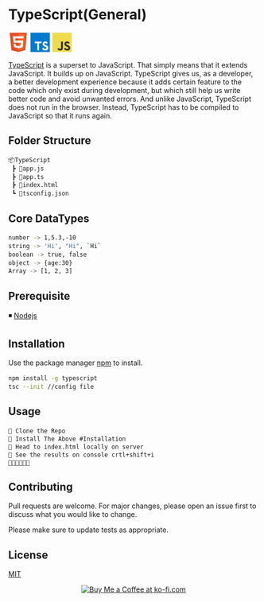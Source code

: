 # TypeScript(General)
<p>  
<img src="https://github.com/devicons/devicon/blob/master/icons/html5/html5-original.svg" alt="html5" width="40" height="40"/>
<img src="https://github.com/devicons/devicon/blob/master/icons/typescript/typescript-original.svg" alt="typescript" width="40" height="40"/>
<img src="https://github.com/devicons/devicon/blob/master/icons/javascript/javascript-original.svg" alt="javascript" width="40" height="40"/>
</p> 

[TypeScript](https://www.typescriptlang.org/) is a superset to JavaScript. That simply means that it extends JavaScript. It builds up on JavaScript. TypeScript gives us, as a developer, a better development experience because it adds certain feature to the code which only exist during development, but which still help us write better code and avoid unwanted errors. And unlike JavaScript, TypeScript does not run in the browser. Instead, TypeScript has to be compiled to JavaScript so that it runs again.

## Folder Structure
```bash
📦TypeScript
 ┣ 📜app.js
 ┣ 📜app.ts
 ┣ 📜index.html
 ┗ 📜tsconfig.json
```

## Core DataTypes
```bash
number -> 1,5.3,-10
string -> 'Hi', "Hi", `Hi`
boolean -> true, false
object -> {age:30}
Array -> [1, 2, 3]
```

## Prerequisite
◾ [Nodejs](https://nodejs.org/en/download/)

## Installation

Use the package manager [npm](https://www.npmjs.com/) to install.

```bash
npm install -g typescript
tsc --init //config file
```

## Usage

```
🔹 Clone the Repo
🔹 Install The Above #Installation
🔹 Head to index.html locally on server
🔹 See the results on console crtl+shift+i
🔹🔹🔹🔹🔹🔹
```

## Contributing
Pull requests are welcome. For major changes, please open an issue first to discuss what you would like to change.

Please make sure to update tests as appropriate.

## License
[MIT](https://choosealicense.com/licenses/mit/)

<p align="center">
<a href='https://ko-fi.com/C0C12CBIQ' target='_blank'><img height='36' style='border:0px;height:36px;' src='https://cdn.ko-fi.com/cdn/kofi3.png?v=5' border='5' alt='Buy Me a Coffee at ko-fi.com' /></a>
</p>
